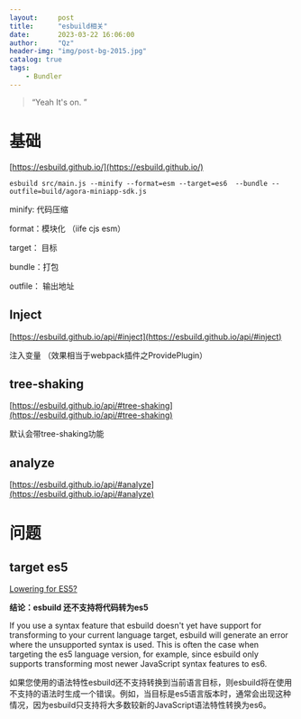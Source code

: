 ```yaml
---
layout:     post
title:      "esbuild相关"
date:       2023-03-22 16:06:00
author:     "Qz"
header-img: "img/post-bg-2015.jpg"
catalog: true
tags:
    - Bundler
---
```


> “Yeah It's on. ”





# 基础

[https://esbuild.github.io/](https://esbuild.github.io/)

```tsx
esbuild src/main.js --minify --format=esm --target=es6  --bundle --outfile=build/agora-miniapp-sdk.js
```

minify:  代码压缩

format：模块化 （iife cjs esm）

target： 目标  

bundle：打包

outfile： 输出地址



## Inject 

[https://esbuild.github.io/api/#inject](https://esbuild.github.io/api/#inject)

注入变量 （效果相当于webpack插件之ProvidePlugin）



## tree-shaking

[https://esbuild.github.io/api/#tree-shaking](https://esbuild.github.io/api/#tree-shaking)

默认会带tree-shaking功能



## analyze

[https://esbuild.github.io/api/#analyze](https://esbuild.github.io/api/#analyze)



# 问题





## target es5

[Lowering for ES5?](https://github.com/evanw/esbuild/issues/297)

**结论：esbuild 还不支持将代码转为es5**







If you use a syntax feature that esbuild doesn't yet have support for transforming to your current language target, esbuild will generate an error where the unsupported syntax is used. This is often the case when targeting the es5 language version, for example, since esbuild only supports transforming most newer JavaScript syntax features to es6.

如果您使用的语法特性esbuild还不支持转换到当前语言目标，则esbuild将在使用不支持的语法时生成一个错误。例如，当目标是es5语言版本时，通常会出现这种情况，因为esbuild只支持将大多数较新的JavaScript语法特性转换为es6。

